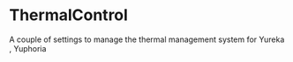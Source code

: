 # ThermalControl
A couple of settings to manage the thermal management system for Yureka , Yuphoria 
